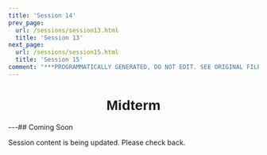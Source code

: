 ```yaml
---
title: 'Session 14'
prev_page:
  url: /sessions/session13.html
  title: 'Session 13'
next_page:
  url: /sessions/session15.html
  title: 'Session 15'
comment: "***PROGRAMMATICALLY GENERATED, DO NOT EDIT. SEE ORIGINAL FILES IN /content***"
---
```

<h1  style="font-family:  Verdana,  Geneva,  sans-serif;  text-align:center">Midterm  </h1> 
---##  Coming  Soon 
 
Session  content  is  being  updated.  Please  check  back.
